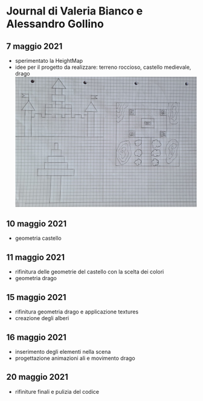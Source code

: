 # Journal di Valeria Bianco e Alessandro Gollino

## 7 maggio 2021

* sperimentato la HeightMap
* idee per il progetto da realizzare: terreno roccioso, castello medievale, drago
![Progettazione della scena](immagini/Progetto.jpeg)

## 10 maggio 2021

* geometria castello

## 11 maggio 2021

* rifinitura delle geometrie del castello con la scelta dei colori
* geometria drago 

## 15 maggio 2021

* rifinitura geometria drago e applicazione textures
* creazione degli alberi

## 16 maggio 2021

* inserimento degli elementi nella scena
* progettazione animazioni ali e movimento drago 

## 20 maggio 2021

* rifiniture finali e pulizia del codice
